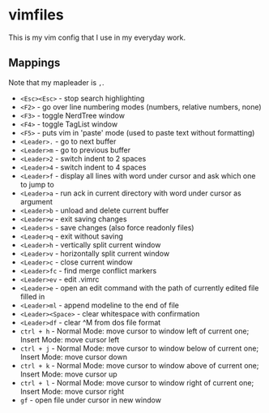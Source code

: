 vimfiles
=======
This is my vim config that I use in my everyday work.

Mappings
--------
Note that my mapleader is ``,``.

* ``<Esc><Esc>`` - stop search highlighting
* ``<F2>`` - go over line numbering modes (numbers, relative numbers, none)
* ``<F3>`` - toggle NerdTree window
* ``<F4>`` - toggle TagList window
* ``<F5>`` - puts vim in 'paste' mode (used to paste text without formatting)
* ``<Leader>.`` - go to next buffer
* ``<Leader>m`` - go to previous buffer
* ``<Leader>2`` - switch indent to 2 spaces
* ``<Leader>4`` - switch indent to 4 spaces
* ``<Leader>f`` - display all lines with word under cursor and ask which one to jump to
* ``<Leader>a`` - run ack in current directory with word under cursor as argument
* ``<Leader>b`` - unload and delete current buffer
* ``<Leader>w`` - exit saving changes
* ``<Leader>s`` - save changes (also force readonly files)
* ``<Leader>q`` - exit without saving
* ``<Leader>h`` - vertically split current window
* ``<Leader>v`` - horizontally split current window
* ``<Leader>c`` - close current window
* ``<Leader>fc`` - find merge conflict markers
* ``<Leader>ev`` - edit .vimrc
* ``<Leader>e`` - open an edit command with the path of currently edited file filled in
* ``<Leader>ml`` - append modeline to the end of file
* ``<Leader><Space>`` - clear whitespace with confirmation
* ``<Leader>df`` - clear ^M from dos file format
* ``ctrl + h`` - Normal Mode: move cursor to window left of current one; Insert Mode: move cursor left
* ``ctrl + j`` - Normal Mode: move cursor to window below of current one; Insert Mode: move cursor down
* ``ctrl + k`` - Normal Mode: move cursor to window above of current one; Insert Mode: move cursor up
* ``ctrl + l`` - Normal Mode: move cursor to window right of current one; Insert Mode: move cursor right
* ``gf`` - open file under cursor in new window
